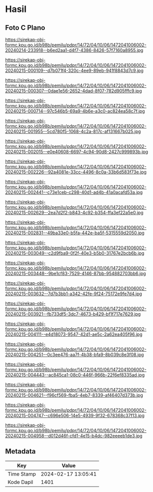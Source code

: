 # Hasil

## Foto C Plano

https://sirekap-obj-formc.kpu.go.id/b98b/pemilu/pdpr/14/72/04/10/06/1472041006002-20240214-233918--b6ed2aa1-d4f7-4386-8426-57f7160a8955.jpg

https://sirekap-obj-formc.kpu.go.id/b98b/pemilu/pdpr/14/72/04/10/06/1472041006002-20240215-000109--d7b071f4-320c-4ee9-89eb-941f8843d7c9.jpg

https://sirekap-obj-formc.kpu.go.id/b98b/pemilu/pdpr/14/72/04/10/06/1472041006002-20240215-000307--0dae1e56-2652-4dad-8f07-782d905fffc9.jpg

https://sirekap-obj-formc.kpu.go.id/b98b/pemilu/pdpr/14/72/04/10/06/1472041006002-20240215-000714--97c546b5-69a9-4b6e-a3c0-ac824ea58c7f.jpg

https://sirekap-obj-formc.kpu.go.id/b98b/pemilu/pdpr/14/72/04/10/06/1472041006002-20240215-001955--5cd780f5-1068-4c2a-817c-af131667b025.jpg

https://sirekap-obj-formc.kpu.go.id/b98b/pemilu/pdpr/14/72/04/10/06/1472041006002-20240215-002015--e0e40608-6697-4c94-90d8-2427c999893b.jpg

https://sirekap-obj-formc.kpu.go.id/b98b/pemilu/pdpr/14/72/04/10/06/1472041006002-20240215-002226--92a4081e-33cc-4496-8c0a-33b6d583f73e.jpg

https://sirekap-obj-formc.kpu.go.id/b98b/pemilu/pdpr/14/72/04/10/06/1472041006002-20240215-002441--c73e1ceb-c298-40d1-ad4b-41a0acafd53a.jpg

https://sirekap-obj-formc.kpu.go.id/b98b/pemilu/pdpr/14/72/04/10/06/1472041006002-20240215-002629--2ea7d2f2-b843-4c92-b354-ffa3ef22a5e0.jpg

https://sirekap-obj-formc.kpu.go.id/b98b/pemilu/pdpr/14/72/04/10/06/1472041006002-20240215-002831--49ba33e0-b5fa-442e-ba5f-5315559d2050.jpg

https://sirekap-obj-formc.kpu.go.id/b98b/pemilu/pdpr/14/72/04/10/06/1472041006002-20240215-003049--c2d9fba9-0f2f-40e3-b5b0-31767e2bcb6b.jpg

https://sirekap-obj-formc.kpu.go.id/b98b/pemilu/pdpr/14/72/04/10/06/1472041006002-20240215-003448--9be1cf83-7529-4146-87bb-954882703bb6.jpg

https://sirekap-obj-formc.kpu.go.id/b98b/pemilu/pdpr/14/72/04/10/06/1472041006002-20240215-003632--7d7b3bb1-a342-42fe-9f24-75172e9fe7d4.jpg

https://sirekap-obj-formc.kpu.go.id/b98b/pemilu/pdpr/14/72/04/10/06/1472041006002-20240215-003921--fb733df5-3dc7-4673-b429-bf1f717e7629.jpg

https://sirekap-obj-formc.kpu.go.id/b98b/pemilu/pdpr/14/72/04/10/06/1472041006002-20240215-004111--e4d18073-9547-42d1-ae5c-2a62ea405f96.jpg

https://sirekap-obj-formc.kpu.go.id/b98b/pemilu/pdpr/14/72/04/10/06/1472041006002-20240215-004251--0c3ee476-aa7f-4b38-bfa9-8b039c8e3f08.jpg

https://sirekap-obj-formc.kpu.go.id/b98b/pemilu/pdpr/14/72/04/10/06/1472041006002-20240215-004443--ac845ca1-08c0-446f-966b-22f6ef8335ad.jpg

https://sirekap-obj-formc.kpu.go.id/b98b/pemilu/pdpr/14/72/04/10/06/1472041006002-20240215-004621--f96cf569-fba5-4eb7-8339-af46407d373b.jpg

https://sirekap-obj-formc.kpu.go.id/b98b/pemilu/pdpr/14/72/04/10/06/1472041006002-20240215-004747--c696e506-14e5-4939-9f32-678368c37f13.jpg

https://sirekap-obj-formc.kpu.go.id/b98b/pemilu/pdpr/14/72/04/10/06/1472041006002-20240215-004958--d012d46f-cfd1-4e15-b4dc-982eeeeb1de3.jpg


## Metadata

| Key        | Value               |
| ---------- | ------------------- |
| Time Stamp | 2024-02-17 13:05:41 |
| Kode Dapil | 1401                |



